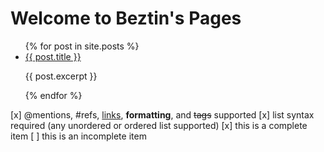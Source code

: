 # Welcome to Beztin's Pages

<ul>
  {% for post in site.posts %}
    <li>
      <a href="{{ post.url }}">{{ post.title }}</a>
      <p>{{ post.excerpt }}</p>
    </li>
  {% endfor %}
</ul>

 [x] @mentions, #refs, [links](), **formatting**, and <del>tags</del> supported
 [x] list syntax required (any unordered or ordered list supported)
 [x] this is a complete item
 [ ] this is an incomplete item



